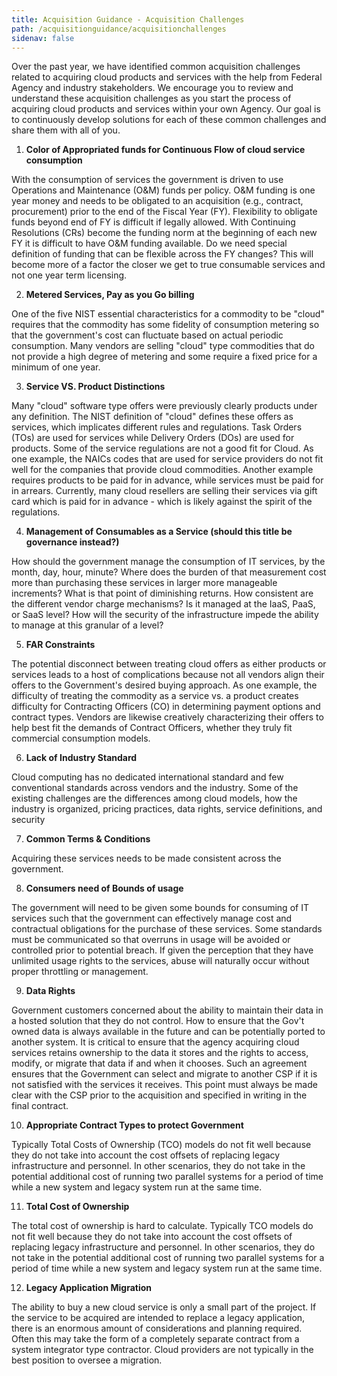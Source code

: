 ```yaml
---
title: Acquisition Guidance - Acquisition Challenges
path: /acquisitionguidance/acquisitionchallenges
sidenav: false
---
```

Over the past year, we have identified common acquisition challenges related to acquiring cloud products and services with the help from Federal Agency and industry stakeholders. We encourage you to review and understand these acquisition challenges as you start the process of acquiring cloud products and services within your own Agency. Our goal is to continuously develop solutions for each of these common challenges and share them with all of you.

1. **Color of Appropriated funds for Continuous Flow of cloud service consumption**

With the consumption of services the government is driven to use Operations and Maintenance (O&M) funds per policy. O&M funding is one year money and needs to be obligated to an acquisition (e.g., contract, procurement) prior to the end of the Fiscal Year (FY). Flexibility to obligate funds beyond end of FY is difficult if legally allowed. With Continuing Resolutions (CRs) become the funding norm at the beginning of each new FY it is difficult to have O&M funding available. Do we need special definition of funding that can be flexible across the FY changes? This will become more of a factor the closer we get to true consumable services and not one year term licensing.

2. **Metered Services, Pay as you Go billing**

One of the five NIST essential characteristics for a commodity to be "cloud" requires that the commodity has some fidelity of consumption metering so that the government's cost can fluctuate based on actual periodic consumption. Many vendors are selling "cloud" type commodities that do not provide a high degree of metering and some require a fixed price for a minimum of one year.

3. **Service VS. Product Distinctions**

Many "cloud" software type offers were previously clearly products under any definition. The NIST definition of "cloud" defines these offers as services, which implicates different rules and regulations. Task Orders (TOs) are used for services while Delivery Orders (DOs) are used for products. Some of the service regulations are not a good fit for Cloud. As one example, the NAICs codes that are used for service providers do not fit well for the companies that provide cloud commodities. Another example requires products to be paid for in advance, while services must be paid for in arrears. Currently, many cloud resellers are selling their services via gift card which is paid for in advance - which is likely against the spirit of the regulations.

4. **Management of Consumables as a Service (should this title be governance instead?)**

How should the government manage the consumption of IT services, by the month, day, hour, minute? Where does the burden of that measurement cost more than purchasing these services in larger more manageable increments? What is that point of diminishing returns. How consistent are the different vendor charge mechanisms? Is it managed at the IaaS, PaaS, or SaaS level? How will the security of the infrastructure impede the ability to manage at this granular of a level?

5. **FAR Constraints**

The potential disconnect between treating cloud offers as either products or services leads to a host of complications because not all vendors align their offers to the Government's desired buying approach. As one example, the difficulty of treating the commodity as a service vs. a product creates difficulty for Contracting Officers (CO) in determining payment options and contract types. Vendors are likewise creatively characterizing their offers to help best fit the demands of Contract Officers, whether they truly fit commercial consumption models.

6. **Lack of Industry Standard**

Cloud computing has no dedicated international standard and few conventional standards across vendors and the industry. Some of the existing challenges are the differences among cloud models, how the industry is organized, pricing practices, data rights, service definitions, and security

7. **Common Terms & Conditions**

Acquiring these services needs to be made consistent across the government.

8. **Consumers need of Bounds of usage**

The government will need to be given some bounds for consuming of IT services such that the government can effectively manage cost and contractual obligations for the purchase of these services. Some standards must be communicated so that overruns in usage will be avoided or controlled prior to potential breach. If given the perception that they have unlimited usage rights to the services, abuse will naturally occur without proper throttling or management.

9. **Data Rights**

Government customers concerned about the ability to maintain their data in a hosted solution that they do not control. How to ensure that the Gov't owned data is always available in the future and can be potentially ported to another system. It is critical to ensure that the agency acquiring cloud services retains ownership to the data it stores and the rights to access, modify, or migrate that data if and when it chooses. Such an agreement ensures that the Government can select and migrate to another CSP if it is not satisfied with the services it receives. This point must always be made clear with the CSP prior to the acquisition and specified in writing in the final contract.

10. **Appropriate Contract Types to protect Government**

Typically Total Costs of Ownership (TCO) models do not fit well because they do not take into account the cost offsets of replacing legacy infrastructure and personnel. In other scenarios, they do not take in the potential additional cost of running two parallel systems for a period of time while a new system and legacy system run at the same time.

11. **Total Cost of Ownership**

The total cost of ownership is hard to calculate. Typically TCO models do not fit well because they do not take into account the cost offsets of replacing legacy infrastructure and personnel. In other scenarios, they do not take in the potential additional cost of running two parallel systems for a period of time while a new system and legacy system run at the same time.

12. **Legacy Application Migration**

The ability to buy a new cloud service is only a small part of the project. If the service to be acquired are intended to replace a legacy application, there is an enormous amount of considerations and planning required. Often this may take the form of a completely separate contract from a system integrator type contractor. Cloud providers are not typically in the best position to oversee a migration.